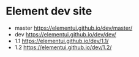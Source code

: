 # Element dev site

- master https://elementui.github.io/dev/master/
- dev https://elementui.github.io/dev/dev/
- 1.1 https://elementui.github.io/dev/1.1/
- 1.2 https://elementui.github.io/dev/1.2/
